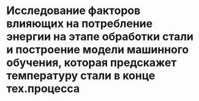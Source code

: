 # Исследование факторов влияющих на  потребление энергии на этапе обработки стали и построение модели машинного обучения, которая предскажет температуру стали в конце тех.процесса
